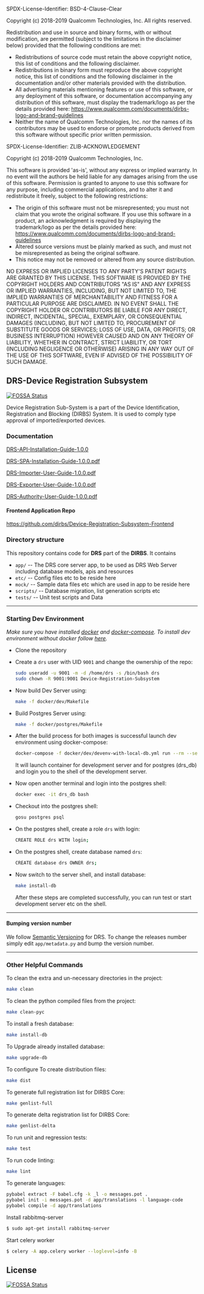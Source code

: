 SPDX-License-Identifier: BSD-4-Clause-Clear

Copyright (c) 2018-2019 Qualcomm Technologies, Inc.
All rights reserved.

Redistribution and use in source and binary forms, with or without modification, are permitted (subject to the limitations in the disclaimer below) provided that the following conditions are met:

   * Redistributions of source code must retain the above copyright notice, this list of conditions and the following disclaimer.
   * Redistributions in binary form must reproduce the above copyright notice, this list of conditions and the following disclaimer in the documentation and/or other materials provided with the distribution.
   * All advertising materials mentioning features or use of this software, or any deployment of this software, or documentation accompanying any distribution of this software, must display the trademark/logo as per the details provided here: https://www.qualcomm.com/documents/dirbs-logo-and-brand-guidelines
   * Neither the name of Qualcomm Technologies, Inc. nor the names of its contributors may be used to endorse or promote products derived from this software without specific prior written permission.

SPDX-License-Identifier: ZLIB-ACKNOWLEDGEMENT

Copyright (c) 2018-2019 Qualcomm Technologies, Inc.

This software is provided 'as-is', without any express or implied warranty. In no event will the authors be held liable for any damages arising from the use of this software.
Permission is granted to anyone to use this software for any purpose, including commercial applications, and to alter it and redistribute it freely, subject to the following restrictions:

   * The origin of this software must not be misrepresented; you must not claim that you wrote the original software. If you use this software in a product, an acknowledgment is required by displaying the trademark/logo as per the details provided here: https://www.qualcomm.com/documents/dirbs-logo-and-brand-guidelines
   * Altered source versions must be plainly marked as such, and must not be misrepresented as being the original software.
   * This notice may not be removed or altered from any source distribution.
   
NO EXPRESS OR IMPLIED LICENSES TO ANY PARTY'S PATENT RIGHTS ARE GRANTED BY THIS LICENSE. 
THIS SOFTWARE IS PROVIDED BY THE COPYRIGHT HOLDERS AND CONTRIBUTORS "AS IS" AND ANY EXPRESS OR IMPLIED WARRANTIES, INCLUDING, BUT NOT LIMITED TO, THE IMPLIED WARRANTIES OF MERCHANTABILITY AND FITNESS FOR A PARTICULAR PURPOSE ARE DISCLAIMED. 
IN NO EVENT SHALL THE COPYRIGHT HOLDER OR CONTRIBUTORS BE LIABLE FOR ANY DIRECT, INDIRECT, INCIDENTAL, SPECIAL, EXEMPLARY, OR CONSEQUENTIAL DAMAGES (INCLUDING, BUT NOT LIMITED TO, PROCUREMENT OF SUBSTITUTE GOODS OR SERVICES; LOSS OF USE, DATA, OR PROFITS; OR BUSINESS INTERRUPTION) HOWEVER CAUSED AND ON ANY THEORY OF LIABILITY, WHETHER IN CONTRACT, STRICT LIABILITY, OR TORT (INCLUDING NEGLIGENCE OR OTHERWISE) ARISING IN ANY WAY OUT OF THE USE OF THIS SOFTWARE, EVEN IF ADVISED OF THE POSSIBILITY OF SUCH DAMAGE.

## DRS-Device Registration Subsystem
[![FOSSA Status](https://app.fossa.io/api/projects/git%2Bgithub.com%2FCACF%2FDevice-Registration-Subsystem.svg?type=shield)](https://app.fossa.io/projects/git%2Bgithub.com%2FCACF%2FDevice-Registration-Subsystem?ref=badge_shield)

Device Registration Sub-System is a part of the Device Identification, Registration and Blocking (DIRBS) System.
It is used to comply type approval of imported/exported devices.

### Documentation
[DRS-API-Installation-Guide-1.0.0](https://github.com/dirbs/Documentation/blob/master/Device-Registration-Subsystem/DRS-API-Installation-Guide-2.0.0.pdf)

[DRS-SPA-Installation-Guide-1.0.0.pdf](https://github.com/dirbs/Documentation/blob/master/Device-Registration-Subsystem/DRS-SPA-Installation-Guide-1.0.0.pdf)

[DRS-Importer-User-Guide-1.0.0.pdf](https://github.com/dirbs/Documentation/blob/master/Device-Registration-Subsystem/DRS-Importer-User-Guide-1.0.0.pdf)

[DRS-Exporter-User-Guide-1.0.0.pdf](https://github.com/dirbs/Documentation/blob/master/Device-Registration-Subsystem/DRS-Exporter-User-Guide-1.0.0.pdf)

[DRS-Authority-User-Guide-1.0.0.pdf](https://github.com/dirbs/Documentation/blob/master/Device-Registration-Subsystem/DRS-Authority-User-Guide-1.0.0.pdf)

#### Frontend Application Repo
https://github.com/dirbs/Device-Registration-Subsystem-Frontend

### Directory structure
This repository contains code for **DRS** part of the **DIRBS**. It contains
* ``app/`` -- The DRS core server app, to be used as DRS Web Server including database models, apis and resources
* ``etc/`` -- Config files etc to be reside here
* ``mock/`` -- Sample data files etc which are used in app to be reside here
* ``scripts/`` -- Database migration, list generation scripts etc
* ``tests/`` -- Unit test scripts and Data

---


### Starting Dev Environment
_Make sure you have installed [docker](https://docs.docker.com/install/) and 
[docker-compose](https://docs.docker.com/compose/install/).
To install dev environment without docker follow [here](doc/DEVENV_SETUP.md)._
- Clone the repository
- Create a `drs` user with UID `9001` and change the ownership of the repo:
    ```bash
    sudo useradd -u 9001 -m -d /home/drs -s /bin/bash drs
    sudo chown -R 9001:9001 Device-Registration-Subsystem
    ```
- Now build Dev Server using:
    ```bash
    make -f docker/dev/Makefile
    ```
- Build Postgres Server using:
    ```bash
    make -f docker/postgres/Makefile
    ```
- After the build process for both images is successful launch dev environment using docker-compose:
    ```bash
    docker-compose -f docker/dev/devenv-with-local-db.yml run --rm --service-ports dev-shell
    ```
    It will launch container for development server and for postgres (drs_db) and login you to the shell
    of the development server.

- Now open another terminal and login into the postgres shell:
    ```bash
    docker exec -it drs_db bash
    ```

- Checkout into the postgres shell:
    ```bash
    gosu postgres psql
    ```

- On the postgres shell, create a role `drs` with login:
    ```bash
    CREATE ROLE drs WITH login;
    ```

- On the postgres shell, create database named `drs`:
    ```bash
    CREATE database drs OWNER drs;
    ```

- Now switch to the server shell, and install database:
    ```bash
    make install-db
    ```

    After these steps are completed successfully, you can run test or start development server etc on the shell.

---


#### Bumping version number
We follow [Semantic Versioning](http://semver.org/) for DRS.
To change the releases number simply edit ```app/metadata.py``` and bump the version number.

---

### Other Helpful Commands

To clean the extra and un-necessary directories in the project:
```bash
make clean
```

To clean the python compiled files from the project:
```bash
make clean-pyc
```

To install a fresh database:
```bash
make install-db
```

To Upgrade already installed database:
```bash
make upgrade-db
```
To configure
To create distribution files:
```bash
make dist
```

To generate full registration list for DIRBS Core:
```bash
make genlist-full
```

To generate delta registration list for DIRBS Core:
```bash
make genlist-delta
```

To run unit and regression tests:
```bash
make test
```

To run code linting:
```bash
make lint
```

To generate languages:
```bash
pybabel extract -F babel.cfg -k _l -o messages.pot .
pybabel init -i messages.pot -d app/translations -l language-code
pybabel compile -d app/translations
```

Install rabbitmq-server
```bash
$ sudo apt-get install rabbitmq-server
```

Start celery worker
```bash
$ celery -A app.celery worker --loglevel=info -B
```

## License
[![FOSSA Status](https://app.fossa.io/api/projects/git%2Bgithub.com%2FCACF%2FDevice-Registration-Subsystem.svg?type=large)](https://app.fossa.io/projects/git%2Bgithub.com%2FCACF%2FDevice-Registration-Subsystem?ref=badge_large)